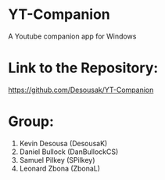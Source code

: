 # YT-Companion
A Youtube companion app for Windows

# Link to the Repository:
https://github.com/Desousak/YT-Companion

# Group:
1) Kevin Desousa  (DesousaK)
2) Daniel Bullock (DanBullockCS)
3) Samuel Pilkey  (SPilkey)
4) Leonard Zbona  (ZbonaL)

